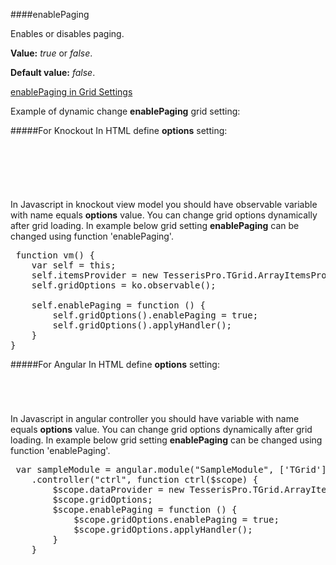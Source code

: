 ﻿####enablePaging

Enables or disables paging. 

**Value:** *true* or *false*.

**Default value:** *false*.

[enablePaging in Grid Settings](#!/GridSettings/enablePaging)

Example of dynamic change **enablePaging** grid setting:

#####For Knockout
In HTML define **options** setting:

<pre class="brush: html">
	<div id="test-knockout" data-bind="tgrid: { provider: itemsProvider, options: gridOptions}">
	</div>
</pre>
#####
In Javascript in knockout view model you should have observable variable with name equals **options** value. 
You can change grid options dynamically after grid loading. In example below grid setting **enablePaging**
can be changed using function 'enablePaging'.

<pre class="brush: js">
 function vm() {
    var self = this;
    self.itemsProvider = new TesserisPro.TGrid.ArrayItemsProvider(items);
    self.gridOptions = ko.observable();

    self.enablePaging = function () {
        self.gridOptions().enablePaging = true;
        self.gridOptions().applyHandler();
	}
}
</pre>

#####For Angular
In HTML define **options** setting:
<pre class="brush: html">
	<t-grid id="test-angular" provider="itemsProvider" options="gridOptions">
	</t-grid>
</pre>
#####
In Javascript in angular controller you should have variable with name equals **options** value. 
You can change grid options dynamically after grid loading. In example below grid setting **enablePaging**
can be changed using function 'enablePaging'.

<pre class="brush:js">
 var sampleModule = angular.module("SampleModule", ['TGrid'])
    .controller("ctrl", function ctrl($scope) {
        $scope.dataProvider = new TesserisPro.TGrid.ArrayItemsProvider(items);
        $scope.gridOptions;
		$scope.enablePaging = function () {
            $scope.gridOptions.enablePaging = true;
            $scope.gridOptions.applyHandler();
		}
	}
</pre>

#####

<script type="text/javascript">
    SyntaxHighlighter.highlight();
</script>